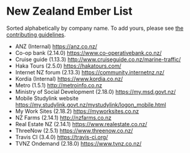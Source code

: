 New Zealand Ember List
====================================

Sorted alphabetically by company name. To add yours, please see [the contributing guidelines](CONTRIBUTING.md).

- ANZ (Internal) https://anz.co.nz/
- Co-op bank (2.14.0) https://www.co-operativebank.co.nz/
- Cruise guide (1.13.3) http://www.cruiseguide.co.nz/marine-traffic/
- Haka Tours (2.5.0) https://hakatours.com/
- Internet NZ forum (2.13.3) https://community.internetnz.nz/
- Kordia (Internal) https://www.kordia.co.nz/
- Metro (1.5.1) http://metroinfo.co.nz
- Ministry of Social Development (2.18.0) https://my.msd.govt.nz/
- Mobile Studylink website https://my.studylink.govt.nz/mystudylink/logon_mobile.html
- My Work Sites (2.18.2) https://myworksites.co.nz
- NZ Farms (2.14.1) http://nzfarms.co.nz
- Real Estate NZ (2.14.1) https://www.realestate.co.nz/
- ThreeNow (2.5.1) https://www.threenow.co.nz/
- Travis CI (3.4.0) https://travis-ci.org/
- TVNZ Ondemand (2.18.0) https://www.tvnz.co.nz/
